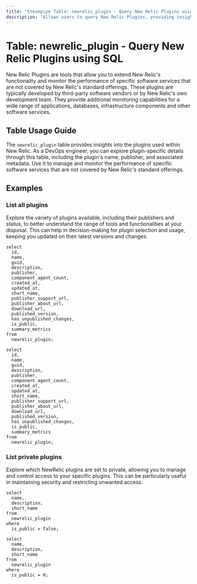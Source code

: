 ```yaml
---
title: "Steampipe Table: newrelic_plugin - Query New Relic Plugins using SQL"
description: "Allows users to query New Relic Plugins, providing insights into plugin details such as the plugin's name, publisher, and associated metadata."
---
```


# Table: newrelic_plugin - Query New Relic Plugins using SQL

New Relic Plugins are tools that allow you to extend New Relic's functionality and monitor the performance of specific software services that are not covered by New Relic's standard offerings. These plugins are typically developed by third-party software vendors or by New Relic's own development team. They provide additional monitoring capabilities for a wide range of applications, databases, infrastructure components and other software services.

## Table Usage Guide

The `newrelic_plugin` table provides insights into the plugins used within New Relic. As a DevOps engineer, you can explore plugin-specific details through this table, including the plugin's name, publisher, and associated metadata. Use it to manage and monitor the performance of specific software services that are not covered by New Relic's standard offerings.

## Examples

### List all plugins
Explore the variety of plugins available, including their publishers and status, to better understand the range of tools and functionalities at your disposal. This can help in decision-making for plugin selection and usage, keeping you updated on their latest versions and changes.

```sql+postgres
select
  id,
  name,
  guid,
  description,
  publisher,
  component_agent_count,
  created_at,
  updated_at,
  short_name,
  publisher_support_url,
  publisher_about_url,
  download_url,
  published_version,
  has_unpublished_changes,
  is_public,
  summary_metrics
from
  newrelic_plugin;
```

```sql+sqlite
select
  id,
  name,
  guid,
  description,
  publisher,
  component_agent_count,
  created_at,
  updated_at,
  short_name,
  publisher_support_url,
  publisher_about_url,
  download_url,
  published_version,
  has_unpublished_changes,
  is_public,
  summary_metrics
from
  newrelic_plugin;
```

### List private plugins
Explore which NewRelic plugins are set to private, allowing you to manage and control access to your specific plugins. This can be particularly useful in maintaining security and restricting unwanted access.

```sql+postgres
select
  name,
  description,
  short_name
from
  newrelic_plugin
where
  is_public = false;
```

```sql+sqlite
select
  name,
  description,
  short_name
from
  newrelic_plugin
where
  is_public = 0;
```